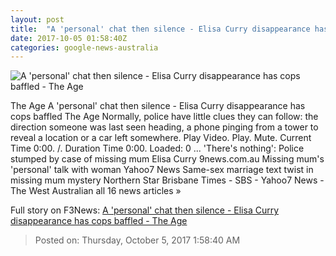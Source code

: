 ```yaml
---
layout: post
title:  "A 'personal' chat then silence - Elisa Curry disappearance has cops baffled - The Age"
date: 2017-10-05 01:58:40Z
categories: google-news-australia
---
```


![A 'personal' chat then silence - Elisa Curry disappearance has cops baffled - The Age](http://www.theage.com.au/content/dam/images/g/y/u/k/3/2/image.related.articleLeadwide.620x349.gyurf7.png/1507150768590.jpg)

The Age A 'personal' chat then silence - Elisa Curry disappearance has cops baffled The Age Normally, police have little clues they can follow: the direction someone was last seen heading, a phone pinging from a tower to reveal a location or a car left somewhere. Play Video. Play. Mute. Current Time 0:00. /. Duration Time 0:00. Loaded: 0 ... 'There's nothing': Police stumped by case of missing mum Elisa Curry 9news.com.au Missing mum's 'personal' talk with woman Yahoo7 News Same-sex marriage text twist in missing mum mystery Northern Star Brisbane Times - SBS - Yahoo7 News - The West Australian all 16 news articles »


Full story on F3News: [A 'personal' chat then silence - Elisa Curry disappearance has cops baffled - The Age](http://www.f3nws.com/n/gBNTRH)

> Posted on: Thursday, October 5, 2017 1:58:40 AM
